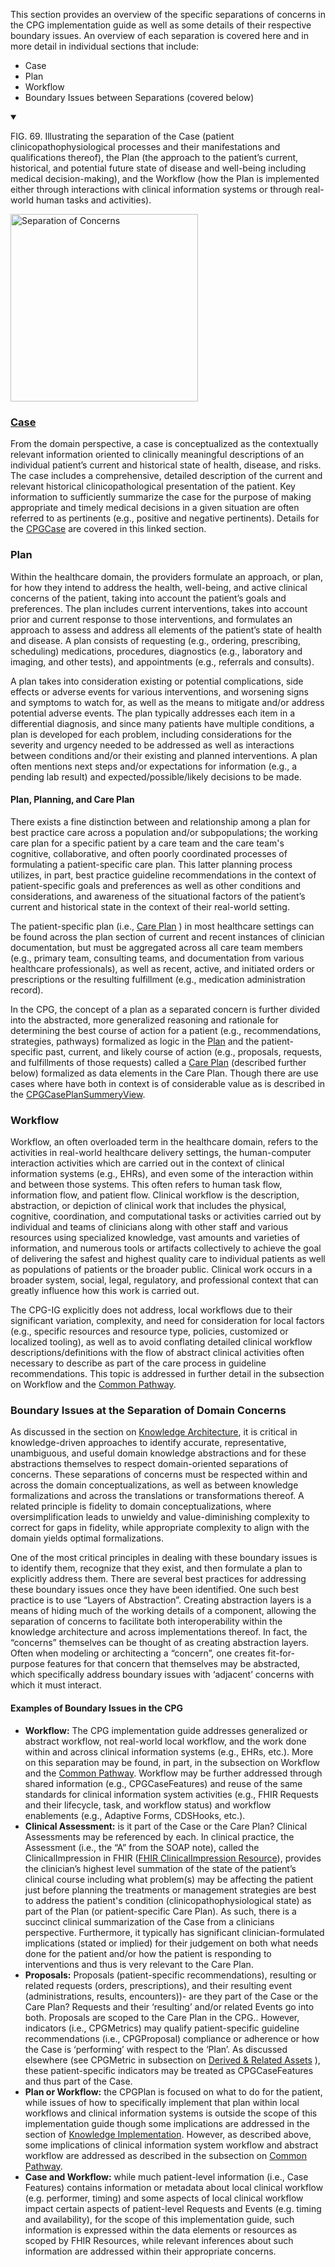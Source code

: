 This section provides an overview of the specific separations of concerns in the CPG implementation guide as well as some details of their respective boundary issues.  An overview of each separation is covered here and in more detail in individual sections that include:



*   Case
*   Plan
*   Workflow
*   Boundary Issues between Separations (covered below)

<details open>

<summary>

FIG. 69. Illustrating the separation of the Case (patient clinicopathophysiological processes and their manifestations and qualifications thereof), the Plan (the approach to the patient’s current, historical, and potential future state of disease and well-being including medical decision-making), and the Workflow (how the Plan is implemented either through interactions with clinical information systems or through real-world human tasks and activities).

</summary>

<img src="CPG-12-01.png" alt="Separation of Concerns" class="img-responsive img-rounded center-block" width=300/>

</details>

### [Case](documentation-approach-12-04-cpg-case.html) <!-- link to 12.04 !-->

From the domain perspective, a case is conceptualized as the contextually relevant information oriented to clinically meaningful descriptions of an individual patient’s current and historical state of health, disease, and risks.  The case includes a comprehensive, detailed description of the current and relevant historical clinicopathological presentation of the patient.  Key information to sufficiently summarize the case for the purpose of making appropriate and timely medical decisions in a given situation are often referred to as pertinents (e.g., positive and negative pertinents).  Details for the [CPGCase](documentation-approach-12-04-cpg-case.html) <!-- link to 12.04 !--> are covered in this linked section.


### Plan <!-- link to 12.03 !-->

Within the healthcare domain, the providers formulate an approach, or plan, for how they intend to address the health, well-being, and active clinical concerns of the patient, taking into account the patient’s goals and preferences.  The plan includes current interventions, takes into account prior and current response to those interventions, and formulates an approach to assess and address all elements of the patient’s state of health and disease.  A plan consists of requesting (e.g., ordering, prescribing, scheduling) medications, procedures, diagnostics (e.g., laboratory and imaging, and other tests), and appointments (e.g., referrals and consults).

A plan takes into consideration existing or potential complications, side effects or adverse events for various interventions, and worsening signs and symptoms to watch for, as well as the means to mitigate and/or address potential adverse events.  The plan typically addresses each item in a differential diagnosis, and since many patients have multiple conditions, a plan is developed for each problem, including considerations for the severity and urgency needed to be addressed as well as interactions between conditions and/or their existing and planned interventions. A plan often mentions next steps and/or expectations for information (e.g., a pending lab result) and expected/possible/likely decisions to be made.

#### Plan, Planning, and Care Plan

There exists a fine distinction between and relationship among a plan for best practice care across a population and/or subpopulations; the working care plan for a specific patient by a care team and the care team's cognitive, collaborative, and often poorly coordinated processes of formulating a patient-specific care plan.  This latter planning process utilizes, in part, best practice guideline recommendations in the context of patient-specific goals and preferences as well as other conditions and considerations, and awareness of the situational factors of the patient’s current and historical state in the context of their real-world setting.

The patient-specific plan (i.e., [Care Plan](documentation-approach-12-05-cpg-careplan.html) <!-- link to 12.05 !-->) in most healthcare settings can be found across the plan section of current and recent instances of clinician documentation, but must be aggregated across all care team members (e.g., primary team, consulting teams, and documentation from various healthcare professionals), as well as recent, active, and initiated orders or prescriptions or the resulting fulfillment (e.g., medication administration record).

In the CPG,  the concept of a plan as a separated concern is further divided into the abstracted, more generalized reasoning and rationale for determining the best course of action for a patient (e.g., recommendations, strategies, pathways) formalized as logic in the [Plan](documentation-approach-12-03-cpg-plan.html) <!-- link to 12.03 !--> and the patient-specific past, current, and likely course of action (e.g., proposals, requests, and fulfillments of those requests) called a [Care Plan](documentation-approach-12-05-cpg-careplan.html) <!-- link to 12.05 !--> (described further below) formalized as data elements in the Care Plan. Though there are use cases where have both in context is of considerable value as is described in the [CPGCasePlanSummeryView](documentation-approach-12-07-cpg-derivative-and-related-assets.html). <!-- link to 12.07 !-->


### Workflow

Workflow, an often overloaded term in the healthcare domain, refers to the activities in real-world healthcare delivery settings, the human-computer interaction activities which are carried out in the context of clinical information systems (e.g., EHRs), and even some of the interaction within and between those systems.  This often refers to human task flow, information flow, and patient flow.  Clinical workflow is the description, abstraction, or depiction of clinical work that includes the physical, cognitive, coordination, and computational tasks or activities carried out by individual and teams of clinicians along with other staff and various resources using specialized knowledge, vast amounts and varieties of information, and numerous tools or artifacts collectively to achieve the goal of delivering the safest and highest quality care to individual patients as well as populations of patients or the broader public.  Clinical work occurs in a broader system, social, legal, regulatory, and professional context that can greatly influence how this work is carried out.

The CPG-IG explicitly does not address, local workflows due to their significant variation, complexity, and need for consideration for local factors (e.g., specific resources and resource type, policies, customized or localized tooling), as well as to avoid conflating detailed clinical workflow descriptions/definitions with the flow of abstract clinical activities often necessary to describe as part of the care process in guideline recommendations.  This topic is addressed in further detail in the subsection on Workflow and the [Common Pathway](documentation-approach-12-06-cpg-common-pathway.html). <!-- link to 12.06 !-->


### Boundary Issues at the Separation of Domain Concerns

As discussed in the section on [Knowledge Architecture](documentation-approach-06-03-knowledge-architecture.html), <!-- link to 06.03 !--> it is critical in knowledge-driven approaches to identify accurate, representative, unambiguous, and useful domain knowledge abstractions and for these abstractions themselves to respect domain-oriented separations of concerns.  These separations of concerns must be respected within and across the domain conceptualizations, as well as between knowledge formalizations and across the translations or transformations thereof.  A related principle is fidelity to domain conceptualizations, where oversimplification leads to unwieldy and value-diminishing complexity to correct for gaps in fidelity, while appropriate complexity to align with the domain yields optimal formalizations.

One of the most critical principles in dealing with these boundary issues is to identify them, recognize that they exist, and then formulate a plan to explicitly address them.   There are several best practices for addressing these boundary issues once they have been identified.  One such best practice is to use “Layers of Abstraction”.  Creating abstraction layers is a means of hiding much of the working details of a component, allowing the separation of concerns to facilitate both interoperability within the knowledge architecture and across implementations thereof.  In fact, the “concerns” themselves can be thought of as creating abstraction layers. Often when modeling or architecting a “concern”, one creates fit-for-purpose features for that concern that themselves may be abstracted, which specifically address boundary issues with ‘adjacent’ concerns with which it must interact.

#### Examples of Boundary Issues in the CPG

*   **Workflow:** The CPG implementation guide addresses generalized or abstract workflow, not real-world local workflow, and the work done within and across clinical information systems (e.g., EHRs, etc.).  More on this separation may be found, in part, in the subsection on Workflow and the [Common Pathway](documentation-approach-12-06-cpg-common-pathway.html). <!-- link to 12.06 !-->  Workflow may be further addressed through shared information (e.g., CPGCaseFeatures) and reuse of the same standards for clinical information system activities (e.g., FHIR Requests and their lifecycle, task, and workflow status) and workflow enablements (e.g., Adaptive Forms, CDSHooks, etc.).
*   **Clinical Assessment:** is it part of the Case or the Care Plan?  Clinical Assessments may be referenced by each.  In clinical practice, the Assessment (i.e., the “A” from the SOAP note), called the ClinicalImpression in FHIR ([FHIR ClinicalImpression Resource](https://www.hl7.org/fhir/clinicalimpression.html)), provides the clinician’s highest level summation of the state of the patient’s clinical course including what problem(s) may be affecting the patient just before planning the treatments or management strategies are best to address the patient's condition (clinicopathophysiological state) as part of the Plan (or patient-specific Care Plan).  As such, there is a succinct clinical summarization of the Case from a clinicians perspective.  Furthermore, it typically has significant clinician-formulated implications (stated or implied) for their judgement on both what needs done for the patient and/or how the patient is responding to interventions and thus is very relevant to the Care Plan.
*   **Proposals:** Proposals (patient-specific recommendations), resulting or related requests (orders, prescriptions), and their resulting event (administrations, results, encounters))- are they part of the Case or the Care Plan?  Requests and their ‘resulting’ and/or related Events go into both.  Proposals are scoped to the Care Plan in the CPG.. However, indicators (i.e., CPGMetrics) may qualify patient-specific guideline recommendations (i.e., CPGProposal) compliance or adherence or how the Case is ‘performing’ with respect to the ‘Plan’.  As discussed elsewhere (see CPGMetric in subsection on [Derived & Related Assets](documentation-approach-12-07-cpg-derivative-and-related-assets.html) <!-- link to 12.07 !--> ), these patient-specific indicators may be treated as CPGCaseFeatures and thus part of the Case.
*   **Plan or Workflow:** the CPGPlan is focused on what to do for the patient, while issues of how to specifically implement that plan within local workflows and clinical information systems is outside the scope of this implementation guide though some implications are addressed in the section of [Knowledge Implementation](documentation-approach-05-05-knowledge-implementation.html). <!-- link to 05.05 !--> However, as described above, some implications of clinical information system workflow and abstract workflow are addressed as described in the subsection on [Common Pathway](documentation-approach-12-06-cpg-common-pathway.html). <!-- link to 12.06 !-->
*   **Case and Workflow:** while much patient-level information (i.e., Case Features) contains information or metadata about local clinical workflow (e.g. performer, timing) and some aspects of local clinical workflow impact certain aspects of patient-level Requests and Events (e.g. timing and availability), for the scope of this implementation guide, such information is expressed within the data elements or resources as scoped by FHIR Resources, while relevant inferences about such information are addressed within their appropriate concerns.
